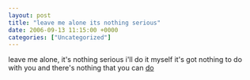 ```yaml
---
layout: post
title: "leave me alone its nothing serious"
date: 2006-09-13 11:15:00 +0000
categories: ["Uncategorized"]
---
```


leave me alone, it's nothing serious
i'll do it myself
it's got nothing to do with you
and there's nothing that you can [do](http://www.microcuts.net/uk/lyrics/song/cave.php)